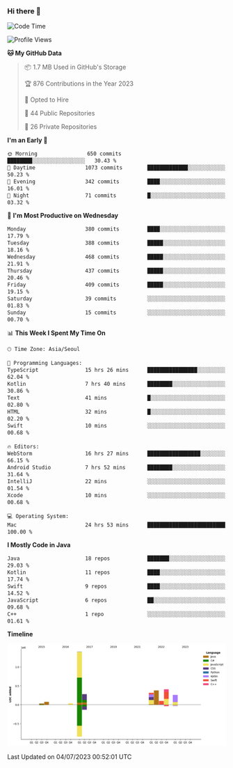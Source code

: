 ### Hi there 👋

<!--
**ionoffx00101/ionoffx00101** is a ✨ _special_ ✨ repository because its `README.md` (this file) appears on your GitHub profile.

Here are some ideas to get you started:

- 🔭 I’m currently working on ...
- 🌱 I’m currently learning ...
- 👯 I’m looking to collaborate on ...
- 🤔 I’m looking for help with ...
- 💬 Ask me about ...
- 📫 How to reach me: ...
- 😄 Pronouns: ...
- ⚡ Fun fact: ...
-->

<!--START_SECTION:waka-->
![Code Time](http://img.shields.io/badge/Code%20Time-293%20hrs%2033%20mins-blue)

![Profile Views](http://img.shields.io/badge/Profile%20Views-0-blue)

**🐱 My GitHub Data** 

> 📦 1.7 MB Used in GitHub's Storage 
 > 
> 🏆 876 Contributions in the Year 2023
 > 
> 💼 Opted to Hire
 > 
> 📜 44 Public Repositories 
 > 
> 🔑 26 Private Repositories 
 > 
**I'm an Early 🐤** 

```text
🌞 Morning                650 commits         ████████░░░░░░░░░░░░░░░░░   30.43 % 
🌆 Daytime                1073 commits        █████████████░░░░░░░░░░░░   50.23 % 
🌃 Evening                342 commits         ████░░░░░░░░░░░░░░░░░░░░░   16.01 % 
🌙 Night                  71 commits          █░░░░░░░░░░░░░░░░░░░░░░░░   03.32 % 
```
📅 **I'm Most Productive on Wednesday** 

```text
Monday                   380 commits         ████░░░░░░░░░░░░░░░░░░░░░   17.79 % 
Tuesday                  388 commits         █████░░░░░░░░░░░░░░░░░░░░   18.16 % 
Wednesday                468 commits         █████░░░░░░░░░░░░░░░░░░░░   21.91 % 
Thursday                 437 commits         █████░░░░░░░░░░░░░░░░░░░░   20.46 % 
Friday                   409 commits         █████░░░░░░░░░░░░░░░░░░░░   19.15 % 
Saturday                 39 commits          ░░░░░░░░░░░░░░░░░░░░░░░░░   01.83 % 
Sunday                   15 commits          ░░░░░░░░░░░░░░░░░░░░░░░░░   00.70 % 
```


📊 **This Week I Spent My Time On** 

```text
🕑︎ Time Zone: Asia/Seoul

💬 Programming Languages: 
TypeScript               15 hrs 26 mins      ████████████████░░░░░░░░░   62.04 % 
Kotlin                   7 hrs 40 mins       ████████░░░░░░░░░░░░░░░░░   30.86 % 
Text                     41 mins             █░░░░░░░░░░░░░░░░░░░░░░░░   02.80 % 
HTML                     32 mins             █░░░░░░░░░░░░░░░░░░░░░░░░   02.20 % 
Swift                    10 mins             ░░░░░░░░░░░░░░░░░░░░░░░░░   00.68 % 

🔥 Editors: 
WebStorm                 16 hrs 27 mins      █████████████████░░░░░░░░   66.15 % 
Android Studio           7 hrs 52 mins       ████████░░░░░░░░░░░░░░░░░   31.64 % 
IntelliJ                 22 mins             ░░░░░░░░░░░░░░░░░░░░░░░░░   01.54 % 
Xcode                    10 mins             ░░░░░░░░░░░░░░░░░░░░░░░░░   00.68 % 

💻 Operating System: 
Mac                      24 hrs 53 mins      █████████████████████████   100.00 % 
```

**I Mostly Code in Java** 

```text
Java                     18 repos            ███████░░░░░░░░░░░░░░░░░░   29.03 % 
Kotlin                   11 repos            ████░░░░░░░░░░░░░░░░░░░░░   17.74 % 
Swift                    9 repos             ████░░░░░░░░░░░░░░░░░░░░░   14.52 % 
JavaScript               6 repos             ██░░░░░░░░░░░░░░░░░░░░░░░   09.68 % 
C++                      1 repo              ░░░░░░░░░░░░░░░░░░░░░░░░░   01.61 % 
```



**Timeline**

![Lines of Code chart](https://raw.githubusercontent.com/ionoffx00101/ionoffx00101/main/assets/bar_graph.png)


 Last Updated on 04/07/2023 00:52:01 UTC
<!--END_SECTION:waka-->
